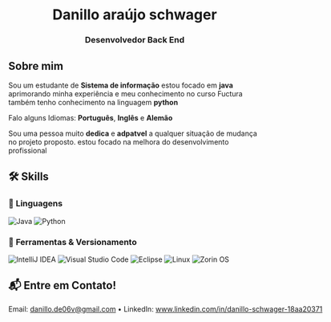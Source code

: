 <h1 align="center">Danillo araújo schwager</h1>
<h3 align="center">Desenvolvedor Back End</h3>

## Sobre mim  

Sou um estudante de **Sistema de informação** estou focado em **java** aprimorando minha experiência e meu conhecimento no curso Fuctura
também tenho conhecimento na linguagem **python** 

Falo alguns Idiomas: **Português**, **Inglês** e **Alemão**

Sou uma pessoa muito **dedica** e **adpatvel** a qualquer situação de mudança no projeto proposto.
estou focado na melhora do desenvolvimento profissional

## 🛠 Skills

### 🔹 **Linguagens**

![Java](https://img.shields.io/badge/java-%23ED8B00.svg?style=for-the-badge&logo=openjdk&logoColor=white)
![Python](https://img.shields.io/badge/python-3670A0?style=for-the-badge&logo=python&logoColor=ffdd54)

### 🔹 **Ferramentas & Versionamento**

![IntelliJ IDEA](https://img.shields.io/badge/IntelliJIDEA-000000.svg?style=for-the-badge&logo=intellij-idea&logoColor=white)
![Visual Studio Code](https://img.shields.io/badge/Visual%20Studio%20Code-0078d7.svg?style=for-the-badge&logo=visual-studio-code&logoColor=white)
![Eclipse](https://img.shields.io/badge/Eclipse-FE7A16.svg?style=for-the-badge&logo=Eclipse&logoColor=white)
![Linux](https://img.shields.io/badge/Linux-FCC624?style=for-the-badge&logo=linux&logoColor=black)
![Zorin OS](https://img.shields.io/badge/-Zorin%20OS-%2310AAEB?style=for-the-badge&logo=zorin&logoColor=white)

## 📬 **Entre em Contato!**

<span style="white-space: nowrap;">Email: danillo.de06v@gmail.com • LinkedIn: www.linkedin.com/in/danillo-schwager-18aa20371</span>

﻿

